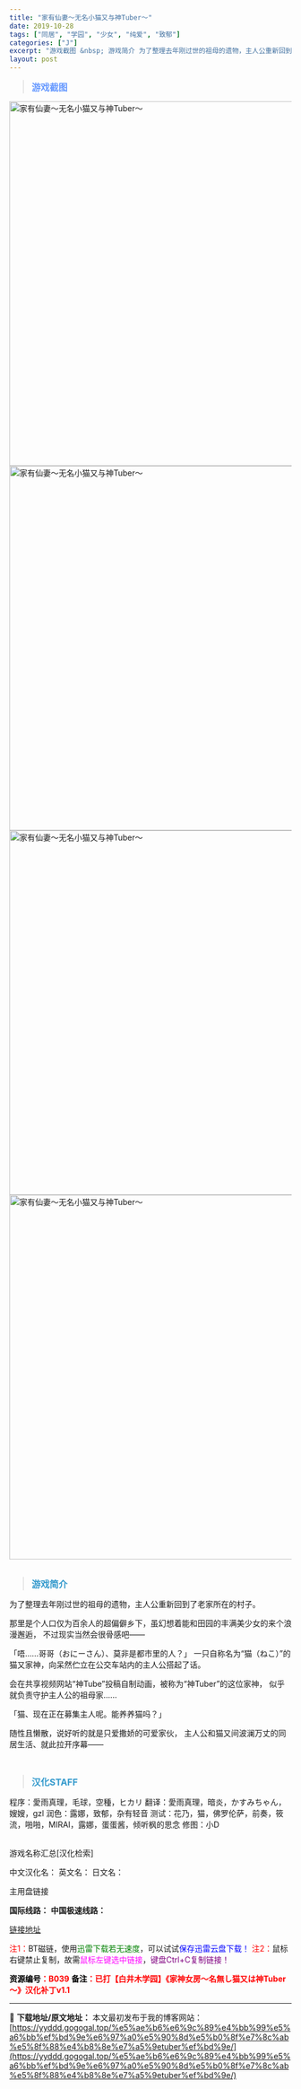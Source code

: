 ```yaml
---
title: "家有仙妻～无名小猫又与神Tuber～"
date: 2019-10-28
tags: ["同居", "学园", "少女", "纯爱", "致郁"]
categories: ["J"]
excerpt: "游戏截图 &nbsp; 游戏简介 为了整理去年刚过世的祖母的遗物，主人公重新回到了老家所在的村子。 那里是个人口仅为百余人的超偏僻乡下，虽幻想着能和田园的丰满美少女的来个浪漫邂逅， 不过现实当然会很骨感吧—— 「唔……哥哥（おにーさん）、莫非是都市里的人？」 一只自称名为“猫（ねこ）”的猫又家神，向&hellip;"
layout: post
---
```


<div>
<blockquote><b><span style="font-size: 12pt; color: #6699ff;">游戏截图</span></b></blockquote>
<div><img title="点击放大" src="https://yyddd.gogogal.top/wp-content/uploads/2025/04/20250430_6811db65e56c3.webp" alt="家有仙妻～无名小猫又与神Tuber～" width="650" /></div>
<div><img title="点击放大" src="https://yyddd.gogogal.top/wp-content/uploads/2025/04/20250430_6811db68afe2c.webp" alt="家有仙妻～无名小猫又与神Tuber～" width="650" /></div>
<div><img title="点击放大" src="https://yyddd.gogogal.top/wp-content/uploads/2025/04/20250430_6811db6adb385.webp" alt="家有仙妻～无名小猫又与神Tuber～" width="650" /></div>
<div><img title="点击放大" src="https://yyddd.gogogal.top/wp-content/uploads/2025/04/20250430_6811db6d0fdd4.webp" alt="家有仙妻～无名小猫又与神Tuber～" width="650" /></div>
&nbsp;
<blockquote><b><span style="font-size: 12pt; color: #3399cc;">游戏简介</span></b></blockquote>
<div>为了整理去年刚过世的祖母的遗物，主人公重新回到了老家所在的村子。

那里是个人口仅为百余人的超偏僻乡下，虽幻想着能和田园的丰满美少女的来个浪漫邂逅，
不过现实当然会很骨感吧——

「唔……哥哥（おにーさん）、莫非是都市里的人？」
一只自称名为“猫（ねこ）”的猫又家神，向呆然伫立在公交车站内的主人公搭起了话。

会在共享视频网站“神Tube”投稿自制动画，被称为“神Tuber”的这位家神，
似乎就负责守护主人公的祖母家……

「猫、现在正在募集主人呢。能养养猫吗？」

随性且懒散，说好听的就是只爱撒娇的可爱家伙，
主人公和猫又间波澜万丈的同居生活、就此拉开序幕——</div>
&nbsp;
<blockquote><b><span style="font-size: 12pt; color: #3399cc;">汉化STAFF</span></b></blockquote>
<div>程序：愛雨真理，毛球，空種，ヒカリ
翻译：愛雨真理，暗炎，かすみちゃん，嫂嫂，gzl
润色：露娜，致郁，杂有轻音
测试：花乃，猫，佛罗伦萨，前奏，筱流，啪啪，MIRAI，露娜，蛋蛋酱，倾听枫的思念
修图：小D</div>
&nbsp;

游戏名称汇总[汉化检索]

中文汉化名：
英文名：
日文名：
</div>
<div class="panel panel-primary">
<div class="panel-heading">主用盘链接</div>
<div class="panel-body">

<b>国际线路：</b>
<b>中国极速线路：</b>

<!--wechatfans start-->

<a href="https://pan.xunlei.com/s/VORWSD-7lHch9AGh2UUxC0-2A1?pwd=bhdy#">链接地址</a>

<!--wechatfans end-->
<span style="color: #ff0000;">注1：</span>BT磁链，使用<span style="color: #008000;">迅雷下载若无速度</span>，可以试试<span style="color: #0000ff;">保存迅雷云盘下载！</span>
<span style="color: #ff0000;">注2：</span>鼠标右键禁止复制，故需<span style="color: #ff00ff;">鼠标左键选中链接</span>，<span style="color: #800080;">键盘Ctrl+C复制链接！</span>

</div>
<div class="panel-footer"><span style="color: #ff0000;"><b><span style="color: #000000;">资源编号</span>：B039</b></span>
<span style="color: #ff0000;"><b><span style="color: #000000;">备注</span>：已打【白井木学园】《家神女房～名無し猫又は神Tuber～》汉化补丁v1.1</b></span></div>
</div>

---
📖 **下载地址/原文地址：** 本文最初发布于我的博客网站：[https://yyddd.gogogal.top/%e5%ae%b6%e6%9c%89%e4%bb%99%e5%a6%bb%ef%bd%9e%e6%97%a0%e5%90%8d%e5%b0%8f%e7%8c%ab%e5%8f%88%e4%b8%8e%e7%a5%9etuber%ef%bd%9e/](https://yyddd.gogogal.top/%e5%ae%b6%e6%9c%89%e4%bb%99%e5%a6%bb%ef%bd%9e%e6%97%a0%e5%90%8d%e5%b0%8f%e7%8c%ab%e5%8f%88%e4%b8%8e%e7%a5%9etuber%ef%bd%9e/)
